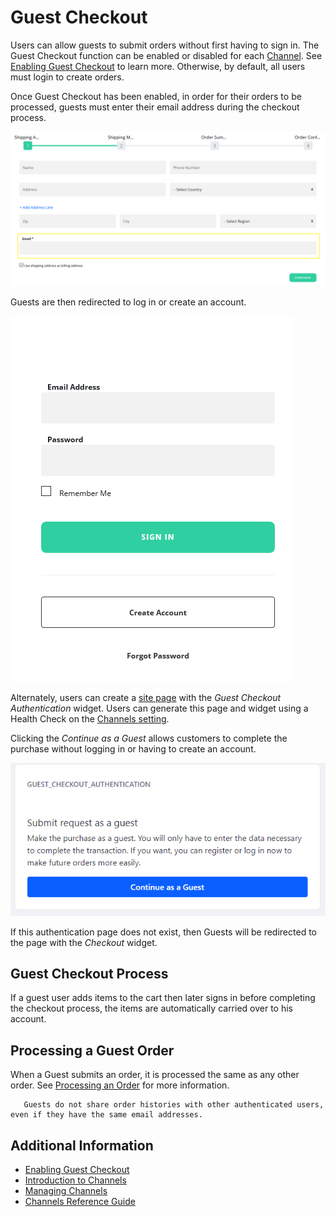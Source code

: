 # Guest Checkout

Users can allow guests to submit orders without first having to sign in. The Guest Checkout function can be enabled or disabled for each [Channel](../managing-a-catalog/creating-and-managing-products/channels/introduction-to-channels.md). See [Enabling Guest Checkout](./enabling-guest-checkout.md) to learn more. Otherwise, by default, all users must login to create orders.

Once Guest Checkout has been enabled, in order for their orders to be processed, guests must enter their email address during the checkout process.

![Guest must enter their email address to proceed.](./guest-checkout/images/01.png)

Guests are then redirected to log in or create an account.

![Guest must enter their email address to proceed.](./guest-checkout/images/03.png)

Alternately, users can create a [site page](https://learn.liferay.com/dxp/7.x/en/site-building/creating_pages.html) with the _Guest Checkout Authentication_ widget. Users can generate this page and widget using a Health Check on the [Channels setting](../managing-a-catalog/creating-and-managing-products/channels/channels-reference-guide.md).

 Clicking the _Continue as a Guest_ allows customers to complete the purchase without logging in or having to create an account.

![Another option is Guest Checkout Authentication widget.](./guest-checkout/images/02.png)

If this authentication page does not exist, then Guests will be redirected to the page with the _Checkout_ widget.

## Guest Checkout Process

If a guest user adds items to the cart then later signs in before completing the checkout process, the items are automatically carried over to his account.

## Processing a Guest Order

When a Guest submits an order, it is processed the same as any other order. See [Processing an Order](../orders-and-fulfillment/orders/processing-an-order.md) for more information.

```tip::
   Guests do not share order histories with other authenticated users, even if they have the same email addresses.
```

## Additional Information

* [Enabling Guest Checkout](./enabling-guest-checkout.md)
* [Introduction to Channels](../managing-a-catalog/creating-and-managing-products/channels/introduction-to-channels.md)
* [Managing Channels](../managing-a-catalog/creating-and-managing-products/channels/managing-channels.md)
* [Channels Reference Guide](../managing-a-catalog/creating-and-managing-products/channels/channels-reference-guide.md)
